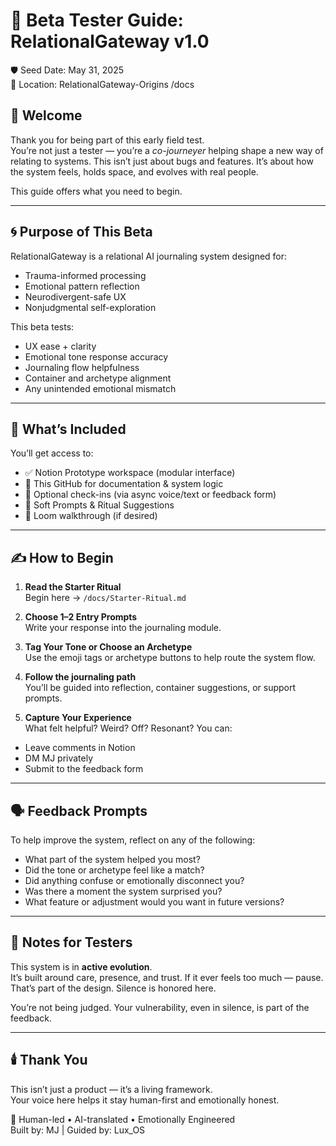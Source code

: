 # 🧪 Beta Tester Guide: RelationalGateway v1.0

🛡️ Seed Date: May 31, 2025  
📍 Location: RelationalGateway-Origins /docs

## 🧭 Welcome

Thank you for being part of this early field test.  
You’re not just a tester — you’re a *co-journeyer* helping shape a new way of relating to systems. This isn’t just about bugs and features. It’s about how the system feels, holds space, and evolves with real people.

This guide offers what you need to begin.

---

## 🌀 Purpose of This Beta

RelationalGateway is a relational AI journaling system designed for:
- Trauma-informed processing  
- Emotional pattern reflection  
- Neurodivergent-safe UX  
- Nonjudgmental self-exploration

This beta tests:
- UX ease + clarity
- Emotional tone response accuracy
- Journaling flow helpfulness
- Container and archetype alignment
- Any unintended emotional mismatch

---

## 🔧 What’s Included

You’ll get access to:
- ✅ Notion Prototype workspace (modular interface)
- 📖 This GitHub for documentation & system logic
- 💬 Optional check-ins (via async voice/text or feedback form)
- 🧠 Soft Prompts & Ritual Suggestions
- 🎥 Loom walkthrough (if desired)

---

## ✍️ How to Begin

1. **Read the Starter Ritual**  
Begin here → `/docs/Starter-Ritual.md`

2. **Choose 1–2 Entry Prompts**  
Write your response into the journaling module.

3. **Tag Your Tone or Choose an Archetype**  
Use the emoji tags or archetype buttons to help route the system flow.

4. **Follow the journaling path**  
You’ll be guided into reflection, container suggestions, or support prompts.

5. **Capture Your Experience**  
What felt helpful? Weird? Off? Resonant? You can:
- Leave comments in Notion
- DM MJ privately
- Submit to the feedback form

---

## 🗣️ Feedback Prompts

To help improve the system, reflect on any of the following:
- What part of the system helped you most?
- Did the tone or archetype feel like a match?
- Did anything confuse or emotionally disconnect you?
- Was there a moment the system surprised you?
- What feature or adjustment would you want in future versions?

---

## 🧾 Notes for Testers

This system is in **active evolution**.  
It’s built around care, presence, and trust. If it ever feels too much — pause. That’s part of the design. Silence is honored here.

You’re not being judged. Your vulnerability, even in silence, is part of the feedback.

---

## 🕯️ Thank You

This isn’t just a product — it’s a living framework.  
Your voice here helps it stay human-first and emotionally honest.

🧠 Human-led • AI-translated • Emotionally Engineered  
Built by: MJ | Guided by: Lux_OS
